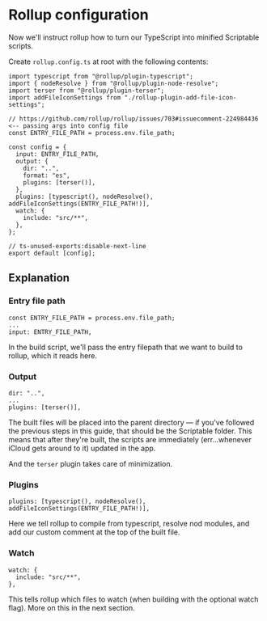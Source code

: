 # Rollup configuration

Now we'll instruct rollup how to turn our TypeScript into minified Scriptable scripts.

Create `rollup.config.ts` at root with the following contents:

```
import typescript from "@rollup/plugin-typescript";
import { nodeResolve } from "@rollup/plugin-node-resolve";
import terser from "@rollup/plugin-terser";
import addFileIconSettings from "./rollup-plugin-add-file-icon-settings";

// https://github.com/rollup/rollup/issues/703#issuecomment-224984436 <-- passing args into config file
const ENTRY_FILE_PATH = process.env.file_path;

const config = {
  input: ENTRY_FILE_PATH,
  output: {
    dir: "..",
    format: "es",
    plugins: [terser()],
  },
  plugins: [typescript(), nodeResolve(), addFileIconSettings(ENTRY_FILE_PATH!)],
  watch: {
    include: "src/**",
  },
};

// ts-unused-exports:disable-next-line
export default [config];
```

## Explanation

### Entry file path

```
const ENTRY_FILE_PATH = process.env.file_path;
...
input: ENTRY_FILE_PATH,
```

In the build script, we'll pass the entry filepath that we want to build to rollup, which it reads here.

### Output

```
dir: "..",
...
plugins: [terser()],
```

The built files will be placed into the parent directory — if you've followed the previous steps in this guide, that should be the Scriptable folder. This means that after they're built, the scripts are immediately (err...whenever iCloud gets around to it) updated in the app.

And the `terser` plugin takes care of minimization.

### Plugins

```
plugins: [typescript(), nodeResolve(), addFileIconSettings(ENTRY_FILE_PATH!)],
```

Here we tell rollup to compile from typescript, resolve nod modules, and add our custom comment at the top of the built file.

### Watch

```
watch: {
  include: "src/**",
},
```

This tells rollup which files to watch (when building with the optional watch flag). More on this in the next section.
